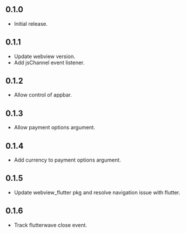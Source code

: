 ## 0.1.0

* Initial release.

## 0.1.1

* Update webview version.
* Add jsChannel event listener.

## 0.1.2

* Allow control of appbar.

## 0.1.3

* Allow payment options argument.

## 0.1.4

* Add currency to payment options argument.

## 0.1.5

* Update webview_flutter pkg and resolve navigation issue with flutter.

## 0.1.6

* Track flutterwave close event.